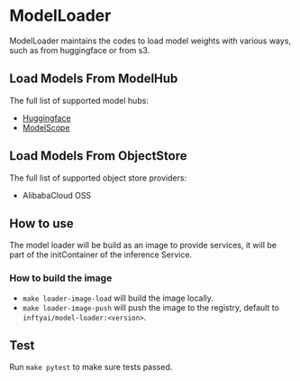 # ModelLoader

ModelLoader maintains the codes to load model weights with various ways, such as from huggingface or from s3.

## Load Models From ModelHub

The full list of supported model hubs:

- [Huggingface](https://huggingface.co/welcome)
- [ModelScope](https://www.modelscope.cn/home)

## Load Models From ObjectStore

The full list of supported object store providers:

- AlibabaCloud OSS
<!-- - AWS S3
- Azure Storage Account
- Google Cloud Storage
- MinIO or other S3-compatible object storages
- Tencent COS -->

## How to use

The model loader will be build as an image to provide services, it will be part of the initContainer of the inference Service.

### How to build the image

- `make loader-image-load` will build the image locally.
- `make loader-image-push` will push the image to the registry, default to `inftyai/model-loader:<version>`.

## Test

Run `make pytest` to make sure tests passed.
